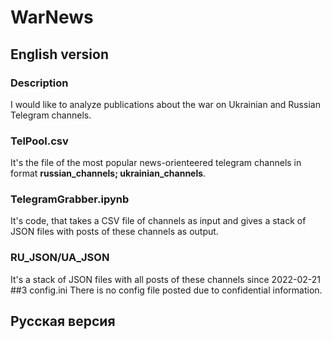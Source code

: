 # WarNews
## English version
### Description
I would like to analyze publications about the war on Ukrainian and Russian Telegram channels.
### TelPool.csv
It's the file of the most popular news-orienteered telegram channels in format **russian_channels; ukrainian_channels**.
### TelegramGrabber.ipynb
It's code, that takes a CSV file of channels as input and gives a stack of JSON files with posts of these channels as output.
### RU_JSON/UA_JSON
It's a stack of JSON files with all posts of these channels since 2022-02-21
##3 config.ini
There is no config file posted due to confidential information.
## Русская версия
